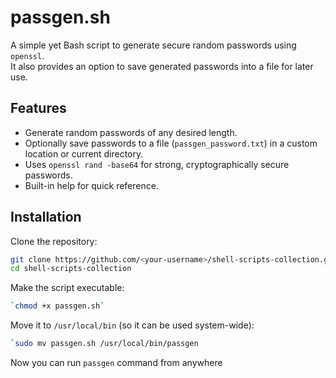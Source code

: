 # passgen.sh

A simple yet Bash script to generate secure random passwords using `openssl`.  
It also provides an option to save generated passwords into a file for later use.

## Features
- Generate random passwords of any desired length.  
- Optionally save passwords to a file (`passgen_password.txt`) in a custom location or current directory.  
- Uses `openssl rand -base64` for strong, cryptographically secure passwords.  
- Built-in help for quick reference.  

## Installation

Clone the repository:
```bash
git clone https://github.com/<your-username>/shell-scripts-collection.git
cd shell-scripts-collection
```
Make the script executable:
```bash
`chmod +x passgen.sh` 
```
Move it to `/usr/local/bin` (so it can be used system-wide):
```bash
`sudo mv passgen.sh /usr/local/bin/passgen
```

Now you can run `passgen` command from anywhere
